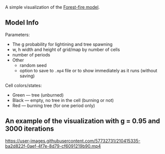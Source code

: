 A simple visualization of the [Forest-fire model](https://en.wikipedia.org/wiki/Forest-fire_model).

## Model Info
Parameters:
- The g probability for lightining and tree spawning
- w, h width and height of grid/map by number of cells
- number of periods
- Other
  - random seed
  - option to save to `.mp4` file or to show immediately as it runs (without saving)


Cell colors/states:
- Green — tree (unburned)
- Black — empty, no tree in the cell (burning or not)
- Red — burning tree (for one period only)

## An example of the visualization with g = 0.95 and 3000 iterations


https://user-images.githubusercontent.com/57732731/210415335-ba2d822f-0aef-4f7e-8d79-cf6091219b90.mp4

